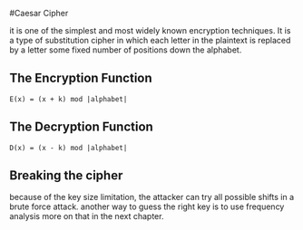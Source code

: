 #Caesar Cipher

it  is one of the simplest and most widely known encryption techniques. It is a type of substitution cipher in which each letter in the plaintext is replaced by a letter some fixed number of positions down the alphabet.

## The Encryption Function

    E(x) = (x + k) mod |alphabet|
     

## The Decryption Function

    D(x) = (x - k) mod |alphabet|

## Breaking the cipher

because of the key size limitation, the attacker can try all possible shifts in a brute force attack.
another way to guess the right key is to use frequency analysis more on that in the next chapter.

